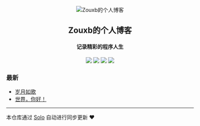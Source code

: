 <p align="center"><img alt="Zouxb的个人博客" src="https://static.b3log.org/images/brand/solo-32.png"></p><h2 align="center">
Zouxb的个人博客
</h2>

<h4 align="center">记录精彩的程序人生</h4>
<p align="center"><a title="Zouxb的个人博客" target="_blank" href="https://github.com/zxb222278/solo-blog"><img src="https://img.shields.io/github/last-commit/zxb222278/solo-blog.svg?style=flat-square&color=FF9900"></a>
<a title="GitHub repo size in bytes" target="_blank" href="https://github.com/zxb222278/solo-blog"><img src="https://img.shields.io/github/repo-size/zxb222278/solo-blog.svg?style=flat-square"></a>
<a title="Solo Version" target="_blank" href="https://github.com/b3log/solo/releases"><img src="https://img.shields.io/badge/solo-3.6.5-f1e05a.svg?style=flat-square&color=blueviolet"></a>
<a title="Hits" target="_blank" href="https://github.com/b3log/hits"><img src="https://hits.b3log.org/zxb222278/solo-blog.svg"></a></p>

### 最新

* [岁月如歌](https://www.zouxb.com/solo/articles/2019/09/18/1568808089967.html)
* [世界，你好！](https://www.zouxb.com/solo/hello-solo)



---

本仓库通过 [Solo](https://github.com/b3log/solo) 自动进行同步更新 ❤️ 